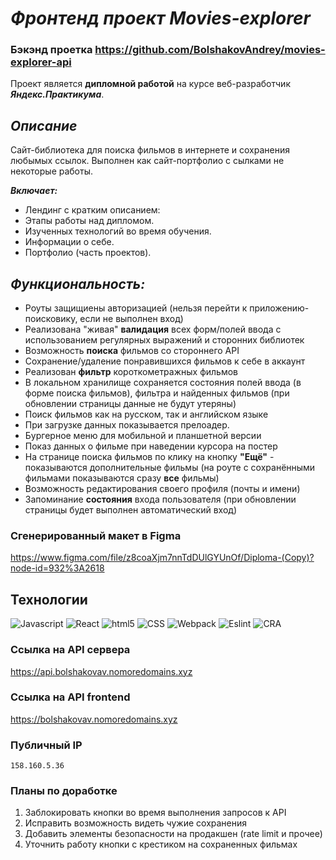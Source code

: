 # ***Фронтенд проект Movies-explorer***
### Бэкэнд проетка  https://github.com/BolshakovAndrey/movies-explorer-api


Проект является **дипломной работой** на курсе веб-разработчик ***Яндекс.Практикума***.
## *Описание*

Сайт-библиотека для поиска фильмов в интернете и сохранения любымых ссылок.
Выполнен как сайт-портфолио с сылками не некоторые работы.

***Включает:***


* Лендинг c кратким описанием: 
* Этапы работы над дипломом. 
* Изученных технологий во время обучения.
* Информации о себе.
* Портфолио (часть проектов).

## *Функциональность:*
* Роуты защищиены авторизацией (нельзя перейти к приложению-поисковику, если не выполнен вход)
* Реализована "живая" **валидация** всех форм/полей ввода с использованием регулярных выражений и сторонних библиотек
* Возможность **поиска** фильмов со стороннего API
* Сохранение/удаление понравившихся фильмов к себе в аккаунт
* Реализован **фильтр** короткометражных фильмов
* В локальном хранилище сохраняется состояния полей ввода (в форме поиска фильмов), фильтра и найденных фильмов (при обновлении страницы данные не будут утеряны)
* Поиск фильмов как на русском, так и английском языке
* При загрузке данных показывается прелоадер.
* Бургерное меню для мобильной и планшетной версии
* Показ данных о фильме при наведении курсора на постер
* На странице поиска фильмов по клику на кнопку **"Ещё"** - показываются дополнительные фильмы (на роуте с сохранёнными фильмами показываются сразу **все** фильмы)
* Возможность редактирования своего профиля (почты и имени)
* Запоминание **состояния** входа пользователя (при обновлении страницы будет выполнен автоматический вход)

### Сгенерированный макет в Figma

https://www.figma.com/file/z8coaXjm7nnTdDUlGYUnOf/Diploma-(Copy)?node-id=932%3A2618


## Технологии

![Javascript](https://img.shields.io/badge/-Javascript-000?&logo=Javascript)
![React](https://img.shields.io/badge/-React-000?&logo=React)
![html5](https://img.shields.io/badge/-HTML-000?&logo=html5)
![CSS](https://img.shields.io/badge/-CSS-000?&logo=CSS3)
![Webpack](https://img.shields.io/badge/-Webpack-000?&logo=Webpack)
![Eslint](https://img.shields.io/badge/-Eslint-000?&logo=Eslint)
![CRA](https://img.shields.io/badge/-CRA-000?&logo=React)


### Ссылка на API сервера
https://api.bolshakovav.nomoredomains.xyz
### Ссылка на API frontend
https://bolshakovav.nomoredomains.xyz


### Публичный IP
`158.160.5.36`

### Планы по доработке
1. Заблокировать кнопки во время выполнения запросов к API
2. Исправить возможность видеть чужие сохранения
3. Добавить элементы безопасности на продакшен (rate limit  и прочее)
4. Уточнить работу кнопки с крестиком на сохраненных фильмах 





